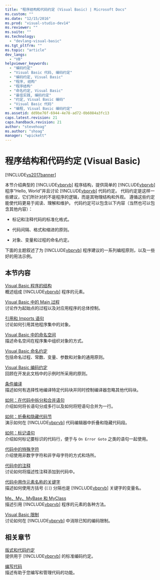 ```yaml
---
title: "程序结构和代码约定 (Visual Basic) | Microsoft Docs"
ms.custom: ""
ms.date: "12/15/2016"
ms.prod: "visual-studio-dev14"
ms.reviewer: ""
ms.suite: ""
ms.technology: 
  - "devlang-visual-basic"
ms.tgt_pltfrm: ""
ms.topic: "article"
dev_langs: 
  - "VB"
helpviewer_keywords: 
  - "编码约定"
  - "Visual Basic 代码, 编码约定"
  - "编码约定, Visual Basic"
  - "程序, 结构"
  - "程序结构"
  - "命名约定, Visual Basic"
  - "最佳实践, 编码约定"
  - "约定, Visual Basic 编码"
  - "Visual Basic 代码"
  - "编程, Visual Basic 编码约定"
ms.assetid: dd9be76f-6944-4e78-ad72-0b6084a3fc13
caps.latest.revision: 21
caps.handback.revision: 21
author: "stevehoag"
ms.author: "shoag"
manager: "wpickett"
---
```

# 程序结构和代码约定 (Visual Basic)
[!INCLUDE[vs2017banner](../../../csharp/includes/vs2017banner.md)]

本节介绍典型的 [!INCLUDE[vbprvb](../../../csharp/programming-guide/concepts/linq/includes/vbprvb_md.md)] 程序结构，提供简单的 [!INCLUDE[vbprvb](../../../csharp/programming-guide/concepts/linq/includes/vbprvb_md.md)] 程序“Hello, World”并且讨论 [!INCLUDE[vbprvb](../../../csharp/programming-guide/concepts/linq/includes/vbprvb_md.md)] 代码约定。  代码约定是这样一些建议，它们所针对的不是程序的逻辑，而是其物理结构和外观。  遵循这些约定能使代码更易于阅读、理解和维护。  代码约定可以包含以下内容（当然也可以包含其他内容）：  
  
-   标记和注释代码的标准化格式。  
  
-   代码间隔、格式和缩进的原则。  
  
-   对象、变量和过程的命名约定。  
  
 下面的主题叙述了为 [!INCLUDE[vbprvb](../../../csharp/programming-guide/concepts/linq/includes/vbprvb_md.md)] 程序建议的一系列编程原则，以及一些好的用法示例。  
  
## 本节内容  
 [Visual Basic 程序的结构](../../../visual-basic/programming-guide/program-structure/structure-of-a-visual-basic-program.md)  
 概述组成 [!INCLUDE[vbprvb](../../../csharp/programming-guide/concepts/linq/includes/vbprvb_md.md)] 程序的元素。  
  
 [Visual Basic 中的 Main 过程](../../../visual-basic/programming-guide/program-structure/main-procedure.md)  
 讨论作为起始点的过程以及对应用程序的总体控制。  
  
 [引用和 Imports 语句](../../../visual-basic/programming-guide/program-structure/references-and-the-imports-statement.md)  
 讨论如何引用其他程序集中的对象。  
  
 [Visual Basic 中的命名空间](../../../visual-basic/programming-guide/program-structure/namespaces.md)  
 描述命名空间在程序集中组织对象的方式。  
  
 [Visual Basic 命名约定](../../../visual-basic/programming-guide/program-structure/naming-conventions.md)  
 包括命名过程、常数、变量、参数和对象的通用原则。  
  
 [Visual Basic 编码约定](../../../visual-basic/programming-guide/program-structure/coding-conventions.md)  
 回顾在开发此文档中的示例时所采用的原则。  
  
 [条件编译](../../../visual-basic/programming-guide/program-structure/conditional-compilation.md)  
 描述如何有选择性地编译特定代码块并同时控制编译器忽略其他代码块。  
  
 [如何：在代码中拆分和合并语句](../../../visual-basic/programming-guide/program-structure/how-to-break-and-combine-statements-in-code.md)  
 介绍如何将长语句分成多行以及如何将短语句合并为一行。  
  
 [如何：折叠和隐藏代码节](../../../visual-basic/programming-guide/program-structure/how-to-collapse-and-hide-sections-of-code.md)  
 演示如何在 [!INCLUDE[vbprvb](../../../csharp/programming-guide/concepts/linq/includes/vbprvb_md.md)] 代码编辑器中折叠和隐藏代码段。  
  
 [如何：标记语句](../../../visual-basic/programming-guide/program-structure/how-to-label-statements.md)  
 介绍如何标记要标识的代码行，便于与 `On Error Goto` 之类的语句一起使用。  
  
 [代码中的特殊字符](../../../visual-basic/programming-guide/program-structure/special-characters-in-code.md)  
 介绍使用非数字字符和非字母字符的方式和场所。  
  
 [代码中的注释](../../../visual-basic/programming-guide/program-structure/comments-in-code.md)  
 讨论如何将描述性注释添加到代码中。  
  
 [代码中用作元素名称的关键字](../../../visual-basic/programming-guide/program-structure/keywords-as-element-names-in-code.md)  
 描述如何使用方括号 \(`[]`\) 分隔也是 [!INCLUDE[vbprvb](../../../csharp/programming-guide/concepts/linq/includes/vbprvb_md.md)] 关键字的变量名。  
  
 [Me、My、MyBase 和 MyClass](../../../visual-basic/programming-guide/program-structure/me-my-mybase-and-myclass.md)  
 描述引用 [!INCLUDE[vbprvb](../../../csharp/programming-guide/concepts/linq/includes/vbprvb_md.md)] 程序的元素的各种方法。  
  
 [Visual Basic 限制](../../../visual-basic/programming-guide/program-structure/limitations.md)  
 讨论如何在 [!INCLUDE[vbprvb](../../../csharp/programming-guide/concepts/linq/includes/vbprvb_md.md)] 中消除已知的编码限制。  
  
## 相关章节  
 [版式和代码约定](../../../visual-basic/language-reference/typographic-and-code-conventions.md)  
 提供用于 [!INCLUDE[vbprvb](../../../csharp/programming-guide/concepts/linq/includes/vbprvb_md.md)] 的标准编码约定。  
  
 [编写代码](/visual-studio/ide/writing-code-in-the-code-and-text-editor)  
 描述有助于您编写和管理代码的功能。